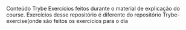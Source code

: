 Conteúdo Trybe
Exercícios feitos durante o material de explicação do course. 
Exercícios desse repositório é diferente do repositório Trybe-exercise(onde são feitos os exercícios para o dia
